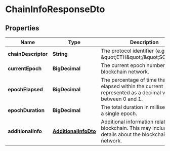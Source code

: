 

# ChainInfoResponseDto


## Properties

| Name | Type | Description | Notes |
|------------ | ------------- | ------------- | -------------|
|**chainDescriptor** | **String** | The protocol identifier (e.g. \&quot;ETH\&quot;/\&quot;SOL\&quot;). |  |
|**currentEpoch** | **BigDecimal** | The current epoch number of the blockchain network. |  |
|**epochElapsed** | **BigDecimal** | The percentage of time that has elapsed within the current epoch, represented as a decimal value between 0 and 1. |  |
|**epochDuration** | **BigDecimal** | The total duration in milliseconds of a single epoch. |  |
|**additionalInfo** | [**AdditionalInfoDto**](AdditionalInfoDto.md) | Additional information related to the blockchain. This may include extra details about the blockchain network. |  |



